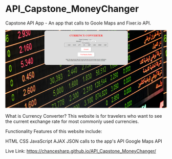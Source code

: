 # API_Capstone_MoneyChanger

Capstone API App - An app that calls to Goole Maps and Fixer.io API.

<img src="https://github.com/ChanceSharp/API_Capstone_MoneyChanger/blob/master/MoneyChanger.png" >

What is Currency Converter?
This website is for travelers who want to see the current exchange rate for most commonly used currencies.

Functionality
Features of this website include:

HTML
CSS
JavaScript
AJAX JSON calls to the app's API
Google Maps API

Live Link:
https://chancesharp.github.io/API_Capstone_MoneyChanger/
